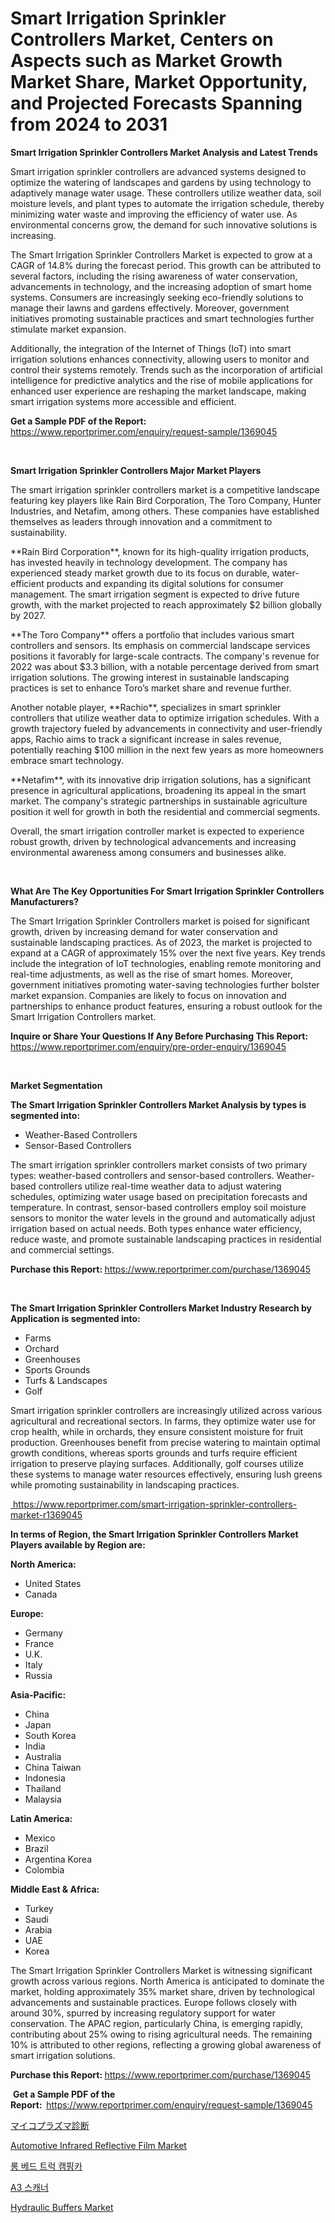 <p><h1>Smart Irrigation Sprinkler Controllers Market, Centers on Aspects such as Market Growth Market Share, Market Opportunity, and Projected Forecasts Spanning from 2024 to 2031</h1></p><p><strong>Smart Irrigation Sprinkler Controllers Market Analysis and Latest Trends</strong></p>
<p><p>Smart irrigation sprinkler controllers are advanced systems designed to optimize the watering of landscapes and gardens by using technology to adaptively manage water usage. These controllers utilize weather data, soil moisture levels, and plant types to automate the irrigation schedule, thereby minimizing water waste and improving the efficiency of water use. As environmental concerns grow, the demand for such innovative solutions is increasing.</p><p>The Smart Irrigation Sprinkler Controllers Market is expected to grow at a CAGR of 14.8% during the forecast period. This growth can be attributed to several factors, including the rising awareness of water conservation, advancements in technology, and the increasing adoption of smart home systems. Consumers are increasingly seeking eco-friendly solutions to manage their lawns and gardens effectively. Moreover, government initiatives promoting sustainable practices and smart technologies further stimulate market expansion. </p><p>Additionally, the integration of the Internet of Things (IoT) into smart irrigation solutions enhances connectivity, allowing users to monitor and control their systems remotely. Trends such as the incorporation of artificial intelligence for predictive analytics and the rise of mobile applications for enhanced user experience are reshaping the market landscape, making smart irrigation systems more accessible and efficient.</p></p>
<p><strong>Get a Sample PDF of the Report:&nbsp;</strong> <a href="https://www.reportprimer.com/enquiry/request-sample/1369045">https://www.reportprimer.com/enquiry/request-sample/1369045</a></p>
<p>&nbsp;</p>
<p><strong>Smart Irrigation Sprinkler Controllers Major Market Players</strong></p>
<p><p>The smart irrigation sprinkler controllers market is a competitive landscape featuring key players like Rain Bird Corporation, The Toro Company, Hunter Industries, and Netafim, among others. These companies have established themselves as leaders through innovation and a commitment to sustainability.</p><p>**Rain Bird Corporation**, known for its high-quality irrigation products, has invested heavily in technology development. The company has experienced steady market growth due to its focus on durable, water-efficient products and expanding its digital solutions for consumer management. The smart irrigation segment is expected to drive future growth, with the market projected to reach approximately $2 billion globally by 2027.</p><p>**The Toro Company** offers a portfolio that includes various smart controllers and sensors. Its emphasis on commercial landscape services positions it favorably for large-scale contracts. The company's revenue for 2022 was about $3.3 billion, with a notable percentage derived from smart irrigation solutions. The growing interest in sustainable landscaping practices is set to enhance Toro’s market share and revenue further.</p><p>Another notable player, **Rachio**, specializes in smart sprinkler controllers that utilize weather data to optimize irrigation schedules. With a growth trajectory fueled by advancements in connectivity and user-friendly apps, Rachio aims to track a significant increase in sales revenue, potentially reaching $100 million in the next few years as more homeowners embrace smart technology.</p><p>**Netafim**, with its innovative drip irrigation solutions, has a significant presence in agricultural applications, broadening its appeal in the smart market. The company's strategic partnerships in sustainable agriculture position it well for growth in both the residential and commercial segments.</p><p>Overall, the smart irrigation controller market is expected to experience robust growth, driven by technological advancements and increasing environmental awareness among consumers and businesses alike.</p></p>
<p>&nbsp;</p>
<p><strong>What Are The Key Opportunities For Smart Irrigation Sprinkler Controllers Manufacturers?</strong></p>
<p><p>The Smart Irrigation Sprinkler Controllers market is poised for significant growth, driven by increasing demand for water conservation and sustainable landscaping practices. As of 2023, the market is projected to expand at a CAGR of approximately 15% over the next five years. Key trends include the integration of IoT technologies, enabling remote monitoring and real-time adjustments, as well as the rise of smart homes. Moreover, government initiatives promoting water-saving technologies further bolster market expansion. Companies are likely to focus on innovation and partnerships to enhance product features, ensuring a robust outlook for the Smart Irrigation Controllers market.</p></p>
<p><strong>Inquire or Share Your Questions If Any Before Purchasing This Report:</strong> <a href="https://www.reportprimer.com/enquiry/pre-order-enquiry/1369045">https://www.reportprimer.com/enquiry/pre-order-enquiry/1369045</a></p>
<p>&nbsp;</p>
<p><strong>Market Segmentation</strong></p>
<p><strong>The Smart Irrigation Sprinkler Controllers Market Analysis by types is segmented into:</strong></p>
<p><ul><li>Weather-Based Controllers</li><li>Sensor-Based Controllers</li></ul></p>
<p><p>The smart irrigation sprinkler controllers market consists of two primary types: weather-based controllers and sensor-based controllers. Weather-based controllers utilize real-time weather data to adjust watering schedules, optimizing water usage based on precipitation forecasts and temperature. In contrast, sensor-based controllers employ soil moisture sensors to monitor the water levels in the ground and automatically adjust irrigation based on actual needs. Both types enhance water efficiency, reduce waste, and promote sustainable landscaping practices in residential and commercial settings.</p></p>
<p><strong>Purchase this Report:&nbsp;</strong><a href="https://www.reportprimer.com/purchase/1369045">https://www.reportprimer.com/purchase/1369045</a></p>
<p>&nbsp;</p>
<p><strong>The Smart Irrigation Sprinkler Controllers Market Industry Research by Application is segmented into:</strong></p>
<p><ul><li>Farms</li><li>Orchard</li><li>Greenhouses</li><li>Sports Grounds</li><li>Turfs & Landscapes</li><li>Golf</li></ul></p>
<p><p>Smart irrigation sprinkler controllers are increasingly utilized across various agricultural and recreational sectors. In farms, they optimize water use for crop health, while in orchards, they ensure consistent moisture for fruit production. Greenhouses benefit from precise watering to maintain optimal growth conditions, whereas sports grounds and turfs require efficient irrigation to preserve playing surfaces. Additionally, golf courses utilize these systems to manage water resources effectively, ensuring lush greens while promoting sustainability in landscaping practices.</p></p>
<p><a href="https://www.reportprimer.com/smart-irrigation-sprinkler-controllers-market-r1369045">&nbsp;https://www.reportprimer.com/smart-irrigation-sprinkler-controllers-market-r1369045</a></p>
<p><strong>In terms of Region, the Smart Irrigation Sprinkler Controllers Market Players available by Region are:</strong></p>
<p>
    <p> <strong> North America: </strong>
        <ul>
            <li>United States</li>
            <li>Canada</li>
        </ul>
        </p> 
    <p> <strong> Europe: </strong>
        <ul>
            <li>Germany</li>
            <li>France</li>
            <li>U.K.</li>
            <li>Italy</li>
            <li>Russia</li>
        </ul>
        </p> 
    <p> <strong> Asia-Pacific: </strong>
        <ul>
            <li>China</li>
            <li>Japan</li>
            <li>South Korea</li>
            <li>India</li>
            <li>Australia</li>
            <li>China Taiwan</li>
            <li>Indonesia</li>
            <li>Thailand</li>
            <li>Malaysia</li>
        </ul>
        </p> 
    <p> <strong> Latin America: </strong>
        <ul>
            <li>Mexico</li>
            <li>Brazil</li>
            <li>Argentina Korea</li>
            <li>Colombia</li>
        </ul>
        </p> 
    <p> <strong> Middle East & Africa: </strong>
        <ul>
            <li>Turkey</li>
            <li>Saudi</li>
            <li>Arabia</li>
            <li>UAE</li>
            <li>Korea</li>
        </ul>
    </p>
    </p>
<p><p>The Smart Irrigation Sprinkler Controllers Market is witnessing significant growth across various regions. North America is anticipated to dominate the market, holding approximately 35% market share, driven by technological advancements and sustainable practices. Europe follows closely with around 30%, spurred by increasing regulatory support for water conservation. The APAC region, particularly China, is emerging rapidly, contributing about 25% owing to rising agricultural needs. The remaining 10% is attributed to other regions, reflecting a growing global awareness of smart irrigation solutions.</p></p>
<p><strong>Purchase this Report: </strong><a href="https://www.reportprimer.com/purchase/1369045">https://www.reportprimer.com/purchase/1369045</a></p>
<p>&nbsp;<strong>Get a Sample PDF of the Report:&nbsp;&nbsp;</strong><a href="https://www.reportprimer.com/enquiry/request-sample/1369045">https://www.reportprimer.com/enquiry/request-sample/1369045</a></p>
<p><strong></strong></p>
<p><p><a href="https://medium.com/@lonnierami89675202/%E3%82%B0%E3%83%AD%E3%83%BC%E3%83%90%E3%83%AB%E3%83%9E%E3%82%A4%E3%82%B3%E3%83%97%E3%83%A9%E3%82%BA%E3%83%9E%E8%A8%BA%E6%96%AD%E5%B8%82%E5%A0%B4%E3%81%AE%E8%A6%8F%E6%A8%A1%E3%81%AF-cagr-5-1-%E3%81%AB%E9%81%94%E3%81%99%E3%82%8B%E3%81%93%E3%81%A8%E3%81%8C%E4%BA%88%E6%83%B3%E3%81%95%E3%82%8C%E3%81%A6%E3%81%8A%E3%82%8A-%E6%9C%AC%E5%A0%B1%E5%91%8A%E6%9B%B8%E3%81%A7%E3%81%AF2024%E5%B9%B4%E3%81%8B%E3%82%892031%E5%B9%B4%E3%81%BE%E3%81%A7%E3%81%AE%E5%B8%82%E5%A0%B4%E3%81%AE%E6%88%90%E9%95%B7-%E3%83%88%E3%83%AC%E3%83%B3%E3%83%89-%E6%A9%9F%E4%BC%9A-%E4%BA%88%E6%B8%AC%E3%81%AB%E3%81%A4%E3%81%84%E3%81%A6%E8%AA%AC%E6%98%8E%E3%81%97%E3%81%A6%E3%81%84%E3%81%BE%E3%81%99-f62a911ac038">マイコプラズマ診断</a></p><p><a href="https://issuu.com/reportprime-2/docs/automotive-infrared-reflective-film_19c1acc84197b8">Automotive Infrared Reflective Film Market</a></p><p><a href="https://medium.com/@aodhfincoyle123/%EA%B8%80%EB%A1%9C%EB%B2%8C-%EB%A1%B1-%EB%B2%A0%EB%93%9C-%ED%8A%B8%EB%9F%AD-%EC%BA%A0%ED%8D%BC-%EC%8B%9C%EC%9E%A5-%ED%8A%B8%EB%A0%8C%EB%93%9C-%EC%98%88%EC%B8%A1-%EB%B0%8F-%EC%8B%9C%EC%9E%A5-%EC%A0%84%EB%9E%B5-%EB%B6%84%EC%84%9D-2024-2031-ab7592dbeaaa?postPublishedType=repub">롱 베드 트럭 캠핑카</a></p><p><a href="https://medium.com/@aodhfincoyle123/a3-%EC%8A%A4%EC%BA%90%EB%84%88-%EC%8B%9C%EC%9E%A5-%EB%8F%99%ED%96%A5-%EB%B0%8F-%EC%A7%80%EC%97%AD-%ED%86%B5%EC%B0%B0%EB%A0%A5-2024%EB%85%84%EB%B6%80%ED%84%B0-2031%EB%85%84%EA%B9%8C%EC%A7%80-%EC%98%88%EC%B8%A1-504aa11d08cc?postPublishedType=repub">A3 스캐너</a></p><p><a href="https://www.linkedin.com/pulse/global-market-pulse-trends-growth-analysis-hydraulic-buffers-ypbrc?trackingId=u73pntCOTjSkGV3XEec2og%3D%3D">Hydraulic Buffers Market</a></p></p>